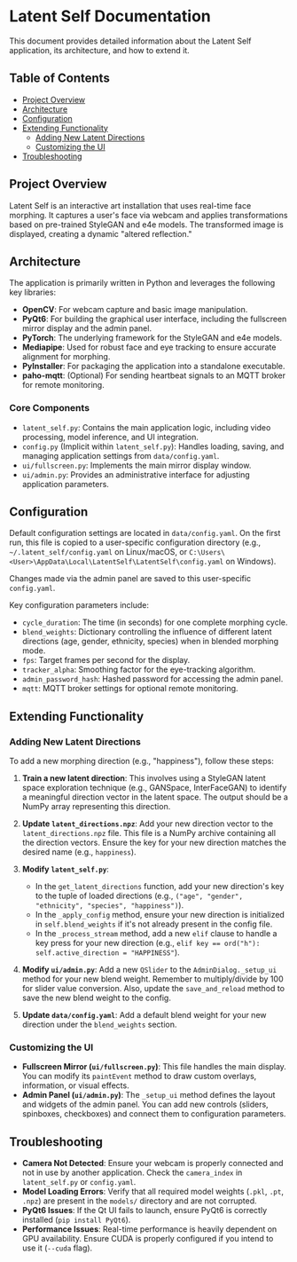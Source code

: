 # Latent Self Documentation

This document provides detailed information about the Latent Self application, its architecture, and how to extend it.

## Table of Contents

- [Project Overview](#project-overview)
- [Architecture](#architecture)
- [Configuration](#configuration)
- [Extending Functionality](#extending-functionality)
  - [Adding New Latent Directions](#adding-new-latent-directions)
  - [Customizing the UI](#customizing-the-ui)
- [Troubleshooting](#troubleshooting)

## Project Overview

Latent Self is an interactive art installation that uses real-time face morphing. It captures a user's face via webcam and applies transformations based on pre-trained StyleGAN and e4e models. The transformed image is displayed, creating a dynamic "altered reflection."

## Architecture

The application is primarily written in Python and leverages the following key libraries:

- **OpenCV**: For webcam capture and basic image manipulation.
- **PyQt6**: For building the graphical user interface, including the fullscreen mirror display and the admin panel.
- **PyTorch**: The underlying framework for the StyleGAN and e4e models.
- **Mediapipe**: Used for robust face and eye tracking to ensure accurate alignment for morphing.
- **PyInstaller**: For packaging the application into a standalone executable.
- **paho-mqtt**: (Optional) For sending heartbeat signals to an MQTT broker for remote monitoring.

### Core Components

- `latent_self.py`: Contains the main application logic, including video processing, model inference, and UI integration.
- `config.py` (Implicit within `latent_self.py`): Handles loading, saving, and managing application settings from `data/config.yaml`.
- `ui/fullscreen.py`: Implements the main mirror display window.
- `ui/admin.py`: Provides an administrative interface for adjusting application parameters.

## Configuration

Default configuration settings are located in `data/config.yaml`. On the first run, this file is copied to a user-specific configuration directory (e.g., `~/.latent_self/config.yaml` on Linux/macOS, or `C:\Users\<User>\AppData\Local\LatentSelf\LatentSelf\config.yaml` on Windows).

Changes made via the admin panel are saved to this user-specific `config.yaml`.

Key configuration parameters include:

- `cycle_duration`: The time (in seconds) for one complete morphing cycle.
- `blend_weights`: Dictionary controlling the influence of different latent directions (age, gender, ethnicity, species) when in blended morphing mode.
- `fps`: Target frames per second for the display.
- `tracker_alpha`: Smoothing factor for the eye-tracking algorithm.
- `admin_password_hash`: Hashed password for accessing the admin panel.
- `mqtt`: MQTT broker settings for optional remote monitoring.

## Extending Functionality

### Adding New Latent Directions

To add a new morphing direction (e.g., "happiness"), follow these steps:

1.  **Train a new latent direction**: This involves using a StyleGAN latent space exploration technique (e.g., GANSpace, InterFaceGAN) to identify a meaningful direction vector in the latent space. The output should be a NumPy array representing this direction.

2.  **Update `latent_directions.npz`**: Add your new direction vector to the `latent_directions.npz` file. This file is a NumPy archive containing all the direction vectors. Ensure the key for your new direction matches the desired name (e.g., `happiness`).

3.  **Modify `latent_self.py`**:
    - In the `get_latent_directions` function, add your new direction's key to the tuple of loaded directions (e.g., `("age", "gender", "ethnicity", "species", "happiness")`).
    - In the `_apply_config` method, ensure your new direction is initialized in `self.blend_weights` if it's not already present in the config file.
    - In the `_process_stream` method, add a new `elif` clause to handle a key press for your new direction (e.g., `elif key == ord("h"): self.active_direction = "HAPPINESS"`).

4.  **Modify `ui/admin.py`**: Add a new `QSlider` to the `AdminDialog._setup_ui` method for your new blend weight. Remember to multiply/divide by 100 for slider value conversion. Also, update the `save_and_reload` method to save the new blend weight to the config.

5.  **Update `data/config.yaml`**: Add a default blend weight for your new direction under the `blend_weights` section.

### Customizing the UI

- **Fullscreen Mirror (`ui/fullscreen.py`)**: This file handles the main display. You can modify its `paintEvent` method to draw custom overlays, information, or visual effects.
- **Admin Panel (`ui/admin.py`)**: The `_setup_ui` method defines the layout and widgets of the admin panel. You can add new controls (sliders, spinboxes, checkboxes) and connect them to configuration parameters.

## Troubleshooting

- **Camera Not Detected**: Ensure your webcam is properly connected and not in use by another application. Check the `camera_index` in `latent_self.py` or `config.yaml`.
- **Model Loading Errors**: Verify that all required model weights (`.pkl`, `.pt`, `.npz`) are present in the `models/` directory and are not corrupted.
- **PyQt6 Issues**: If the Qt UI fails to launch, ensure PyQt6 is correctly installed (`pip install PyQt6`).
- **Performance Issues**: Real-time performance is heavily dependent on GPU availability. Ensure CUDA is properly configured if you intend to use it (`--cuda` flag).
